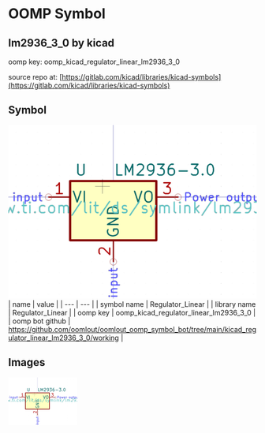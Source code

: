 # OOMP Symbol  
## lm2936_3_0  by kicad  
  
oomp key: oomp_kicad_regulator_linear_lm2936_3_0  
  
source repo at: [https://gitlab.com/kicad/libraries/kicad-symbols](https://gitlab.com/kicad/libraries/kicad-symbols)  
## Symbol  
  
[![working.png](working_600.png)](working.png)  
| name | value | 
| --- | --- | 
| symbol name | Regulator_Linear | 
| library name | Regulator_Linear | 
| oomp key | oomp_kicad_regulator_linear_lm2936_3_0 | 
| oomp bot github | https://github.com/oomlout/oomlout_oomp_symbol_bot/tree/main/kicad_regulator_linear_lm2936_3_0/working | 
## Images  
  
[![working.png](working_140.png)](working.png)  
